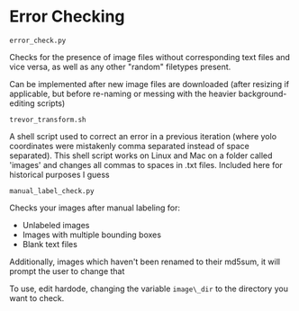 # Error Checking

`error_check.py`

Checks for the presence of image files without corresponding text files and vice versa, as well as any other "random" filetypes present.

Can be implemented after new image files are downloaded (after resizing if applicable, but before re-naming or messing with the heavier background-editing scripts) 



`trevor_transform.sh`

A shell script used to correct an error in a previous iteration (where yolo coordinates were mistakenly comma separated instead of space separated). This shell script works on Linux and Mac on a folder called 'images' and changes all commas to spaces in .txt files. Included here for historical purposes I guess


`manual_label_check.py`

Checks your images after manual labeling for:
- Unlabeled images
- Images with multiple bounding boxes
- Blank text files

Additionally, images which haven't been renamed to their md5sum, it will  prompt the user to change that

To use, edit hardode, changing the variable `image\_dir` to the directory you want to check.

